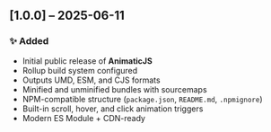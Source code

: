 ## [1.0.0] – 2025-06-11

### ✨ Added

- Initial public release of **AnimaticJS**
- Rollup build system configured
- Outputs UMD, ESM, and CJS formats
- Minified and unminified bundles with sourcemaps
- NPM-compatible structure (`package.json`, `README.md`, `.npmignore`)
- Built-in scroll, hover, and click animation triggers
- Modern ES Module + CDN-ready
